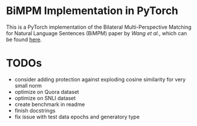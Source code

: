 # BiMPM Implementation in PyTorch
This is a PyTorch implementation of the Bilateral Multi-Perspective Matching for Natural Language Sentences (BiMPM) paper by <em>Wang et al.</em>, which can be found [here](https://arxiv.org/pdf/1702.03814v3.pdf).

# TODOs
- consider adding protection against exploding cosine similarity for very small norm
- optimize on Quora dataset
- optimize on SNLI dataset
- create benchmark in readme
- finish docstrings
- fix issue with test data epochs and generatory type
